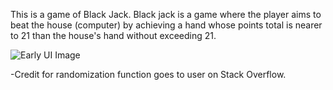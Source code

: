 This is a game of Black Jack. 
Black jack is a game where the player aims to beat the house (computer) by achieving a hand whose points total is nearer to 21 than the house's hand without exceeding 21.

![Early UI Image ]("./black_jack_screens/OG_UI.png")


-Credit for randomization function goes to user on Stack Overflow.